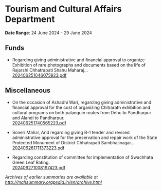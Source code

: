 # Tourism and Cultural Affairs Department

**Date Range**: 24 June 2024 - 29 June 2024


## Funds
- Regarding giving administrative and financial approval to organize Exhibition of rare photographs and documents based on the life of Rajarshi Chhatrapati Shahu Maharaj...\
  [202406251046075923.pdf](https://gr.maharashtra.gov.in/Site/Upload/Government%20Resolutions/English/202406251046075923.pdf)

## Miscellaneous
- On the occasion of Ashadhi Wari, regarding giving administrative and financial approval for the cost of organizing Chitrarath exhibition and cultural programs on both palanquin routes from Dehu to Pandharpur and Alandi to Pandharpur.\
  [202406251740565223.pdf](https://gr.maharashtra.gov.in/Site/Upload/Government%20Resolutions/English/202406251740565223.pdf)

- Soneri Mahal, And regarding giving B-1 tender and revised administrative approval for the preservation and repair work of the State Protected Monument of District Chhatrapati Sambhajinagar...\
  [202406261711373223.pdf](https://gr.maharashtra.gov.in/Site/Upload/Government%20Resolutions/English/202406261711373223.pdf)

- Regarding constitution of committee for implementation of Swachhata Green Leaf Rating.\
  [202406271008197423.pdf](https://gr.maharashtra.gov.in/Site/Upload/Government%20Resolutions/English/202406271008197423.pdf)


*Archives of earlier summaries are available at http://mahsummary.orgpedia.in/en/archive.html*